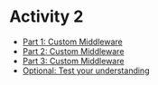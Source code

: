 # Activity 2

- [Part 1: Custom Middleware](./middleware1.md)
- [Part 2: Custom Middleware](./middleware2.md)
- [Part 3: Custom Middleware](./middleware3.md)
- [Optional: Test your understanding](https://github.com/appacademy/aa10-express-predict-middleware-order/tree/full-time)


